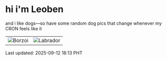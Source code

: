 # hi i'm Leoben

and i like dogs—so have some random dog pics that change whenever my CRON feels like it

|  |  |
|--------|----------|
| ![Borzoi](https://random-dog-vercel.vercel.app/api/random-borzoi?v=1757672003) | ![Labrador](https://random-dog-vercel.vercel.app/api/random-labrador?v=1757672003) |

Last updated: 2025-09-12 18:13 PHT
